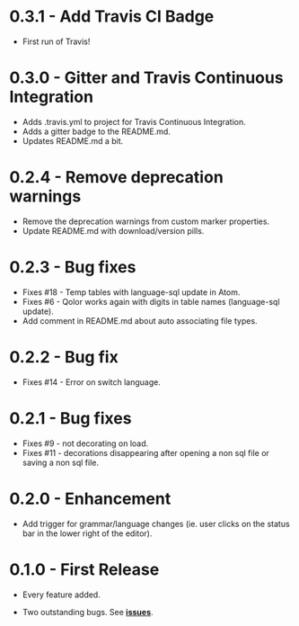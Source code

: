 # 0.3.1 - Add Travis CI Badge

*   First run of Travis!

# 0.3.0 - Gitter and Travis Continuous Integration

*   Adds .travis.yml to project for Travis Continuous Integration.
*   Adds a gitter badge to the README.md.
*   Updates README.md a bit.

# 0.2.4 - Remove deprecation warnings

*   Remove the deprecation warnings from custom marker properties.
*   Update README.md with download/version pills.

# 0.2.3 - Bug fixes

*   Fixes #18 - Temp tables with language-sql update in Atom.
*   Fixes #6 - Qolor works again with digits in table names (language-sql update).
*   Add comment in README.md about auto associating file types.

# 0.2.2 - Bug fix

*   Fixes #14 - Error on switch language.

# 0.2.1 - Bug fixes

*   Fixes #9 - not decorating on load.
*   Fixes #11 - decorations disappearing after opening a non sql file or saving a non sql file.

# 0.2.0 - Enhancement

*   Add trigger for grammar/language changes (ie. user clicks on the
    status bar in the lower right of the editor).

# 0.1.0 - First Release

*   Every feature added.

*   Two outstanding bugs.  See
    [**issues**](https://github.com/DavidLGoldberg/qolor/issues).
